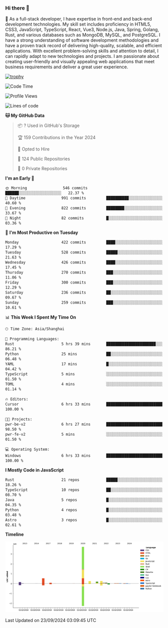 ### Hi there 👋

🌱 As a full-stack developer, I have expertise in front-end and back-end development technologies. My skill set includes proficiency in HTML5, CSS3, JavaScript, TypeScript, React, Vue3, Node.js, Java, Spring, Golang, Rust, and various databases such as MongoDB, MySQL, and PostgreSQL. I have a strong understanding of software development methodologies and have a proven track record of delivering high-quality, scalable, and efficient applications. With excellent problem-solving skills and attention to detail, I can rapidly adapt to new technologies and projects. I am passionate about creating user-friendly and visually appealing web applications that meet business requirements and deliver a great user experience.

[![trophy](https://github-profile-trophy.vercel.app/?username=elton&rank=SECRET,SSS,SS,S,AAA,AA,A&theme=onedark&no-frame=true&margin-w=10)](https://github.com/ryo-ma/github-profile-trophy)

<!--START_SECTION:waka-->
![Code Time](http://img.shields.io/badge/Code%20Time-1%2C414%20hrs%2041%20mins-blue)

![Profile Views](http://img.shields.io/badge/Profile%20Views-0-blue)

![Lines of code](https://img.shields.io/badge/From%20Hello%20World%20I%27ve%20Written-5.6%20million%20lines%20of%20code-blue)

**🐱 My GitHub Data** 

> 📦 ? Used in GitHub's Storage 
 > 
> 🏆 159 Contributions in the Year 2024
 > 
> 💼 Opted to Hire
 > 
> 📜 124 Public Repositories 
 > 
> 🔑 0 Private Repositories 
 > 
**I'm an Early 🐤** 

```text
🌞 Morning                546 commits         ██████░░░░░░░░░░░░░░░░░░░   22.37 % 
🌆 Daytime                991 commits         ██████████░░░░░░░░░░░░░░░   40.60 % 
🌃 Evening                822 commits         ████████░░░░░░░░░░░░░░░░░   33.67 % 
🌙 Night                  82 commits          █░░░░░░░░░░░░░░░░░░░░░░░░   03.36 % 
```
📅 **I'm Most Productive on Tuesday** 

```text
Monday                   422 commits         ████░░░░░░░░░░░░░░░░░░░░░   17.29 % 
Tuesday                  528 commits         █████░░░░░░░░░░░░░░░░░░░░   21.63 % 
Wednesday                426 commits         ████░░░░░░░░░░░░░░░░░░░░░   17.45 % 
Thursday                 270 commits         ███░░░░░░░░░░░░░░░░░░░░░░   11.06 % 
Friday                   300 commits         ███░░░░░░░░░░░░░░░░░░░░░░   12.29 % 
Saturday                 236 commits         ██░░░░░░░░░░░░░░░░░░░░░░░   09.67 % 
Sunday                   259 commits         ███░░░░░░░░░░░░░░░░░░░░░░   10.61 % 
```


📊 **This Week I Spent My Time On** 

```text
🕑︎ Time Zone: Asia/Shanghai

💬 Programming Languages: 
Rust                     5 hrs 39 mins       ██████████████████████░░░   86.21 % 
Python                   25 mins             ██░░░░░░░░░░░░░░░░░░░░░░░   06.48 % 
YAML                     17 mins             █░░░░░░░░░░░░░░░░░░░░░░░░   04.42 % 
TypeScript               5 mins              ░░░░░░░░░░░░░░░░░░░░░░░░░   01.50 % 
TOML                     4 mins              ░░░░░░░░░░░░░░░░░░░░░░░░░   01.14 % 

🔥 Editors: 
Cursor                   6 hrs 33 mins       █████████████████████████   100.00 % 

🐱‍💻 Projects: 
pwr-be-v2                6 hrs 27 mins       █████████████████████████   98.50 % 
pwr-fe-v2                5 mins              ░░░░░░░░░░░░░░░░░░░░░░░░░   01.50 % 

💻 Operating System: 
Windows                  6 hrs 33 mins       █████████████████████████   100.00 % 
```

**I Mostly Code in JavaScript** 

```text
Rust                     21 repos            █████░░░░░░░░░░░░░░░░░░░░   18.26 % 
TypeScript               10 repos            ██░░░░░░░░░░░░░░░░░░░░░░░   08.70 % 
Java                     5 repos             █░░░░░░░░░░░░░░░░░░░░░░░░   04.35 % 
Python                   4 repos             █░░░░░░░░░░░░░░░░░░░░░░░░   03.48 % 
Astro                    3 repos             █░░░░░░░░░░░░░░░░░░░░░░░░   02.61 % 
```



**Timeline**

![Lines of Code chart](https://raw.githubusercontent.com/elton/elton/main/assets/bar_graph.png)


 Last Updated on 23/09/2024 03:09:45 UTC
<!--END_SECTION:waka-->

<!--
**elton/elton** is a ✨ _special_ ✨ repository because its `README.md` (this file) appears on your GitHub profile.

Here are some ideas to get you started:

- 🔭 I’m currently working on ...
- 🌱 I’m currently learning ...
- 👯 I’m looking to collaborate on ...
- 🤔 I’m looking for help with ...
- 💬 Ask me about ...
- 📫 How to reach me: ...
- 😄 Pronouns: ...
- ⚡ Fun fact: ...
-->
